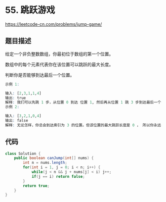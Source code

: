# 55. 跳跃游戏

https://leetcode-cn.com/problems/jump-game/

## 题目描述

给定一个非负整数数组，你最初位于数组的第一个位置。

数组中的每个元素代表你在该位置可以跳跃的最大长度。

判断你是否能够到达最后一个位置。

```r
示例 1:

输入: [2,3,1,1,4]
输出: true
解释: 我们可以先跳 1 步，从位置 0 到达 位置 1, 然后再从位置 1 跳 3 步到达最后一个位置。
示例 2:

输入: [3,2,1,0,4]
输出: false
解释: 无论怎样，你总会到达索引为 3 的位置。但该位置的最大跳跃长度是 0 ， 所以你永远不可能到达最后一个位置。

```

## 代码

```java
class Solution {
    public boolean canJump(int[] nums) {
        int n = nums.length;
        for(int i = 1, j = 0; i < n; i++) {
            while(j < n && j + nums[j] < i) j++;
            if(j == i) return false;
        }
        return true;
    }
}
```